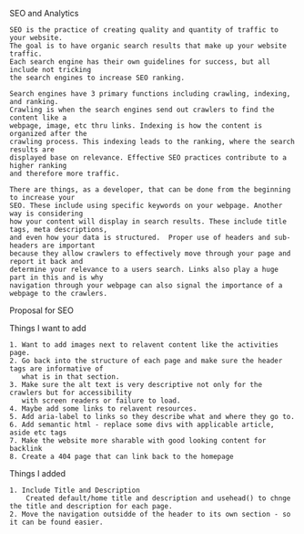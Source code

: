 SEO and Analytics

	SEO is the practice of creating quality and quantity of traffic to your website. 
    The goal is to have organic search results that make up your website traffic.  
    Each search engine has their own guidelines for success, but all include not tricking 
    the search engines to increase SEO ranking. 

	Search engines have 3 primary functions including crawling, indexing, and ranking. 
    Crawling is when the search engines send out crawlers to find the content like a 
    webpage, image, etc thru links. Indexing is how the content is organized after the 
    crawling process. This indexing leads to the ranking, where the search results are 
    displayed base on relevance. Effective SEO practices contribute to a higher ranking 
    and therefore more traffic.

	There are things, as a developer, that can be done from the beginning to increase your 
    SEO. These include using specific keywords on your webpage. Another way is considering 
    how your content will display in search results. These include title tags, meta descriptions, 
    and even how your data is structured.  Proper use of headers and sub-headers are important 
    because they allow crawlers to effectively move through your page and report it back and 
    determine your relevance to a users search. Links also play a huge part in this and is why 
    navigation through your webpage can also signal the importance of a webpage to the crawlers. 


Proposal for SEO

Things I want to add

    1. Want to add images next to relavent content like the activities page.
    2. Go back into the structure of each page and make sure the header tags are informative of 
       what is in that section.
    3. Make sure the alt text is very descriptive not only for the crawlers but for accessibility 
       with screen readers or failure to load.
    4. Maybe add some links to relavent resources.
    5. Add aria-label to links so they describe what and where they go to.
    6. Add semantic html - replace some divs with applicable article, aside etc tags
    7. Make the website more sharable with good looking content for backlink
    8. Create a 404 page that can link back to the homepage



Things I added

    1. Include Title and Description
        Created default/home title and description and usehead() to chnge the title and description for each page.
    2. Move the navigation outsidde of the header to its own section - so it can be found easier.